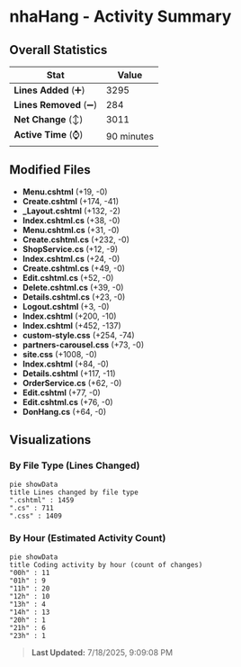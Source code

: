 # nhaHang - Activity Summary 

## Overall Statistics

| Stat                   | Value                                                             |
| ---------------------- | ----------------------------------------------------------------- |
| **Lines Added** (➕)   | 3295                                          |
| **Lines Removed** (➖) | 284                                        |
| **Net Change** (↕)    | 3011                |
| **Active Time** (⌚)   | 90 minutes |


## Modified Files
- **Menu.cshtml** (+19, -0)
- **Create.cshtml** (+174, -41)
- **_Layout.cshtml** (+132, -2)
- **Index.cshtml.cs** (+38, -0)
- **Menu.cshtml.cs** (+31, -0)
- **Create.cshtml.cs** (+232, -0)
- **ShopService.cs** (+12, -9)
- **Index.cshtml.cs** (+24, -0)
- **Create.cshtml.cs** (+49, -0)
- **Edit.cshtml.cs** (+52, -0)
- **Delete.cshtml.cs** (+39, -0)
- **Details.cshtml.cs** (+23, -0)
- **Logout.cshtml** (+3, -0)
- **Index.cshtml** (+200, -10)
- **Index.cshtml** (+452, -137)
- **custom-style.css** (+254, -74)
- **partners-carousel.css** (+73, -0)
- **site.css** (+1008, -0)
- **Index.cshtml** (+84, -0)
- **Details.cshtml** (+117, -11)
- **OrderService.cs** (+62, -0)
- **Edit.cshtml** (+77, -0)
- **Edit.cshtml.cs** (+76, -0)
- **DonHang.cs** (+64, -0)

## Visualizations

### By File Type (Lines Changed)

```mermaid
pie showData
title Lines changed by file type
".cshtml" : 1459
".cs" : 711
".css" : 1409
```

### By Hour (Estimated Activity Count)

```mermaid
pie showData
title Coding activity by hour (count of changes)
"00h" : 11
"01h" : 9
"11h" : 20
"12h" : 10
"13h" : 4
"14h" : 13
"20h" : 1
"21h" : 6
"23h" : 1
```


> **Last Updated:** 7/18/2025, 9:09:08 PM